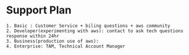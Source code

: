 # Support Plan
    1. Basic : Customer Service + biling questions + aws community
    2. Developer(experimenting with aws): contact to ask tech questions response within 24hr
    3. Business(production use of aws): 
    4. Enterprise: TAM, Technical Account Manager





